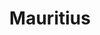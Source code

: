 ---
title: "Mauritius"
introtext: "Mauritius, het land dat bekend staat om de dodo, is het paradijs op aarde! Het is een klein eiland in de Indische Oceaan, bijna 2.000 kilometer voor de kust van Afrika. Er heerst een tropisch klimaat, waardoor het hier het hele jaar door goed vertoeven is. Geniet op de parelwitte zandstranden met een cocktail in je hand van een prachtige zonsonderdag of ga lekker duiken in de azuurblauwe oceaan bomvol onderwaterleven. Niet voor niets is Mauritius zelfs benoemd tot meeste romantische bestemming ter wereld."
introimage: "https://lh3.googleusercontent.com/XGaBSq7NTUXGhIDhd54trz2vtws1CjOF3tVPTszZs93zMf9bajW0FbldFutBqC_X1EIVB70fF2nMec9uYOsTNZban6MFVoHBniKtQb5BMhMNk3EDaXkX3bUxnaPHhk2ONmXlEmXvyA=w800"
surface: "2.040"
inhabitants: "1.265.000"
rate: "40,47"
valuta: "roepie"
need_to_know_text: ""
need_to_know_more_text: ""
fact_one_text: ""
fact_two_text: ""
bigmac_index: ""
images: "https://lh3.googleusercontent.com/VkZttZjSkNuzhkhh0p7KgxeMzJgYVeti6CDmC9q8FEI_9i1Org8R72DLuHR7-fza7Fx8Iru8YIPyztOigV2U_-1iCZ2JvHUCLYVHagw67KwFpJtTnenCsDE5_cNIIe8yhY--3Gsrdw=w800|https://lh3.googleusercontent.com/lDPnFoIbM8hbF85yt-mAenQicYoETTVie3g-wVwJY0ebwH-7xl1KhC7DT7AhMkZxzr59g_If53L5m9VJZFuGFKoKOq-O4Ze3cUA8JIEhmtRVVd6Oh18EGAjqZltseQonE-ZALbb0MA=w800|https://lh3.googleusercontent.com/BczXeOCxz26J6sIerkrcqhTvXOEwUNOyHgPViYKKYEgvPBX9_pVKIIoWDl7WgrzcnMnISiKyALwPRg_x-8vTjvhPcf5altV5TFFXCxeuhhrQaSJAMNiD6lYP6AYb1m3Y65h9s7p5bg=w800|https://lh3.googleusercontent.com/nGO8PdAs8QIh2aTsoyekI02AWr6id7zvvU4yBqPztb1fE_aSKlOjdv-ydlKSctgf6MwojLx4KiuWKUU60hliuENbUpThhH7DgvcVDTRZ_eFV_aRLOe854citoRXj6wJsZBacf6yORg=w800"
flight_button_title: "Check vluchtprijzen Mauritius"
flight_button_url: "https://lt45.net/c/?si=11986&li=1528136&wi=335922&ws=&dl=transport%2Fflights%2Fnl%2Fmu%2F%3Flocale%3Dnl-NL%26currency%3DEUR%26market%3DNL"
inspiration_url: "https://partner.bol.com/click/click?p=2&t=url&s=1025999&f=TXL&url=https%3A%2F%2Fwww.bol.com%2Fnl%2Fp%2Flonely-planet-mauritius-reunion-seychelles%2F9200000069006302%2F&name=Lonely%20Planet%20Mauritius%20Reunion%20%26%20Seychelles%20(..."
country_code: "mu"
---